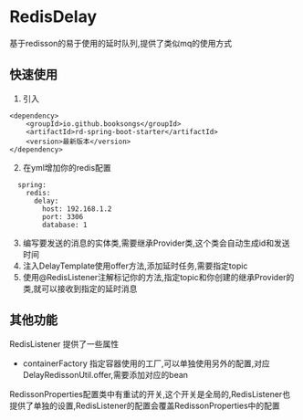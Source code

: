 # RedisDelay
基于redisson的易于使用的延时队列,提供了类似mq的使用方式

## 快速使用
1. 引入
```
<dependency>
    <groupId>io.github.booksongs</groupId>
    <artifactId>rd-spring-boot-starter</artifactId>
    <version>最新版本</version>
</dependency>
```
2. 在yml增加你的redis配置

```  
  spring:
    redis:
      delay:
        host: 192.168.1.2
        port: 3306
        database: 1
```
3. 编写要发送的消息的实体类,需要继承Provider类,这个类会自动生成id和发送时间
4. 注入DelayTemplate使用offer方法,添加延时任务,需要指定topic
4. 使用@RedisListener注解标记你的方法,指定topic和你创建的继承Provider的类,就可以接收到指定的延时消息

## 其他功能

RedisListener 提供了一些属性
- containerFactory 指定容器使用的工厂,可以单独使用另外的配置,对应DelayRedissonUtil.offer,需要添加对应的bean

RedissonProperties配置类中有重试的开关,这个开关是全局的,RedisListener也提供了单独的设置,RedisListener的配置会覆盖RedissonProperties中的配置
